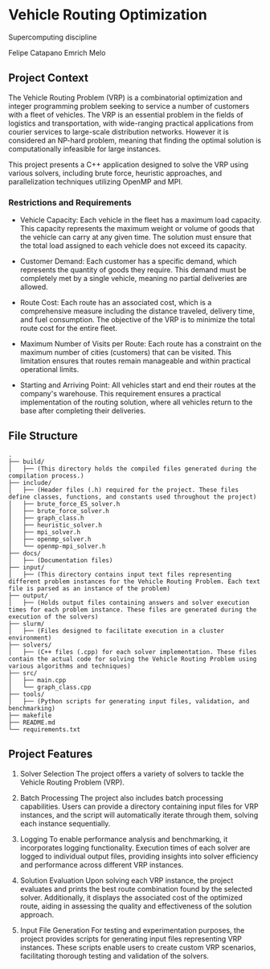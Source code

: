 # Vehicle Routing Optimization

Supercomputing discipline

Felipe Catapano Emrich Melo

## Project Context

The Vehicle Routing Problem (VRP) is a combinatorial optimization and integer programming problem seeking to service a number of customers with a fleet of vehicles. The VRP is an essential problem in the fields of logistics and transportation, with wide-ranging practical applications from courier services to large-scale distribution networks. However it is considered an NP-hard problem, meaning that finding the optimal solution is computationally infeasible for large instances. 

This project presents a C++ application designed to solve the VRP using various solvers, including brute force, heuristic approaches, and parallelization techniques utilizing OpenMP and MPI.

### Restrictions and Requirements

- Vehicle Capacity: Each vehicle in the fleet has a maximum load capacity. This capacity represents the maximum weight or volume of goods that the vehicle can carry at any given time. The solution must ensure that the total load assigned to each vehicle does not exceed its capacity.

- Customer Demand: Each customer has a specific demand, which represents the quantity of goods they require. This demand must be completely met by a single vehicle, meaning no partial deliveries are allowed.

- Route Cost: Each route has an associated cost, which is a comprehensive measure including the distance traveled, delivery time, and fuel consumption. The objective of the VRP is to minimize the total route cost for the entire fleet.

- Maximum Number of Visits per Route: Each route has a constraint on the maximum number of cities (customers) that can be visited. This limitation ensures that routes remain manageable and within practical operational limits.

- Starting and Arriving Point: All vehicles start and end their routes at the company's warehouse. This requirement ensures a practical implementation of the routing solution, where all vehicles return to the base after completing their deliveries.

## File Structure

```
.
├── build/
│   ├── (This directory holds the compiled files generated during the compilation process.)
├── include/
│   ├── (Header files (.h) required for the project. These files define classes, functions, and constants used throughout the project)
│   ├── brute_force_ES_solver.h
│   ├── brute_force_solver.h
│   ├── graph_class.h
│   ├── heuristic_solver.h
│   ├── mpi_solver.h
│   ├── openmp_solver.h
│   └── openmp-mpi_solver.h
├── docs/
│   ├── (Documentation files)
├── input/
│   ├── (This directory contains input text files representing different problem instances for the Vehicle Routing Problem. Each text file is parsed as an instance of the problem)
├── output/
│   ├── (Holds output files containing answers and solver execution times for each problem instance. These files are generated during the execution of the solvers)
├── slurm/
│   ├── (Files designed to facilitate execution in a cluster environment)
├── solvers/
│   ├── (C++ files (.cpp) for each solver implementation. These files contain the actual code for solving the Vehicle Routing Problem using various algorithms and techniques)
├── src/
│   ├── main.cpp
│   └── graph_class.cpp
├── tools/
│   ├── (Python scripts for generating input files, validation, and benchmarking)
├── makefile
├── README.md
└── requirements.txt
```


## Project Features

1. Solver Selection
The project offers a variety of solvers to tackle the Vehicle Routing Problem (VRP).

2. Batch Processing
The project also includes batch processing capabilities. Users can provide a directory containing input files for VRP instances, and the script will automatically iterate through them, solving each instance sequentially.

3. Logging
To enable performance analysis and benchmarking, it incorporates logging functionality. Execution times of each solver are logged to individual output files, providing insights into solver efficiency and performance across different VRP instances.

5. Solution Evaluation
Upon solving each VRP instance, the project evaluates and prints the best route combination found by the selected solver. Additionally, it displays the associated cost of the optimized route, aiding in assessing the quality and effectiveness of the solution approach.

6. Input File Generation
For testing and experimentation purposes, the project provides scripts for generating input files representing VRP instances. These scripts enable users to create custom VRP scenarios, facilitating thorough testing and validation of the solvers.